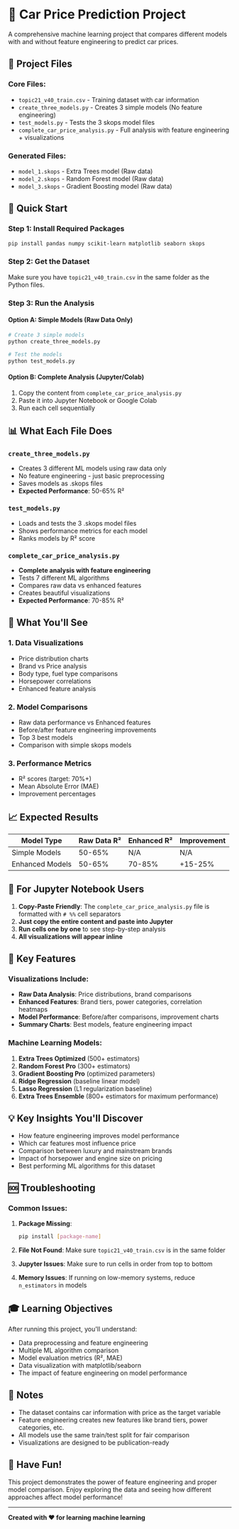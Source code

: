# 🚗 Car Price Prediction Project

A comprehensive machine learning project that compares different models with and without feature engineering to predict car prices.

## 📁 Project Files

### Core Files:
- `topic21_v40_train.csv` - Training dataset with car information
- `create_three_models.py` - Creates 3 simple models (No feature engineering)
- `test_models.py` - Tests the 3 skops model files
- `complete_car_price_analysis.py` - Full analysis with feature engineering + visualizations

### Generated Files:
- `model_1.skops` - Extra Trees model (Raw data)
- `model_2.skops` - Random Forest model (Raw data) 
- `model_3.skops` - Gradient Boosting model (Raw data)

## 🚀 Quick Start

### Step 1: Install Required Packages
```bash
pip install pandas numpy scikit-learn matplotlib seaborn skops
```

### Step 2: Get the Dataset
Make sure you have `topic21_v40_train.csv` in the same folder as the Python files.

### Step 3: Run the Analysis

#### Option A: Simple Models (Raw Data Only)
```bash
# Create 3 simple models
python create_three_models.py

# Test the models
python test_models.py
```

#### Option B: Complete Analysis (Jupyter/Colab)
1. Copy the content from `complete_car_price_analysis.py`
2. Paste it into Jupyter Notebook or Google Colab
3. Run each cell sequentially

## 📊 What Each File Does

### `create_three_models.py`
- Creates 3 different ML models using raw data only
- No feature engineering - just basic preprocessing
- Saves models as .skops files
- **Expected Performance**: 50-65% R²

### `test_models.py`  
- Loads and tests the 3 .skops model files
- Shows performance metrics for each model
- Ranks models by R² score

### `complete_car_price_analysis.py`
- **Complete analysis with feature engineering**
- Tests 7 different ML algorithms
- Compares raw data vs enhanced features
- Creates beautiful visualizations
- **Expected Performance**: 70-85% R²

## 🎯 What You'll See

### 1. Data Visualizations
- Price distribution charts
- Brand vs Price analysis
- Body type, fuel type comparisons
- Horsepower correlations
- Enhanced feature analysis

### 2. Model Comparisons
- Raw data performance vs Enhanced features
- Before/after feature engineering improvements
- Top 3 best models
- Comparison with simple skops models

### 3. Performance Metrics
- R² scores (target: 70%+)
- Mean Absolute Error (MAE)
- Improvement percentages

## 📈 Expected Results

| Model Type | Raw Data R² | Enhanced R² | Improvement |
|------------|-------------|-------------|-------------|
| Simple Models | 50-65% | N/A | N/A |
| Enhanced Models | 50-65% | 70-85% | +15-25% |

## 🔧 For Jupyter Notebook Users

1. **Copy-Paste Friendly**: The `complete_car_price_analysis.py` file is formatted with `# %%` cell separators
2. **Just copy the entire content and paste into Jupyter**
3. **Run cells one by one** to see step-by-step analysis
4. **All visualizations will appear inline**

## 🎨 Key Features

### Visualizations Include:
- **Raw Data Analysis**: Price distributions, brand comparisons
- **Enhanced Features**: Brand tiers, power categories, correlation heatmaps
- **Model Performance**: Before/after comparisons, improvement charts
- **Summary Charts**: Best models, feature engineering impact

### Machine Learning Models:
1. **Extra Trees Optimized** (500+ estimators)
2. **Random Forest Pro** (300+ estimators)
3. **Gradient Boosting Pro** (optimized parameters)
4. **Ridge Regression** (baseline linear model)
5. **Lasso Regression** (L1 regularization baseline)
6. **Extra Trees Ensemble** (800+ estimators for maximum performance)

## 💡 Key Insights You'll Discover

- How feature engineering improves model performance
- Which car features most influence price
- Comparison between luxury and mainstream brands
- Impact of horsepower and engine size on pricing
- Best performing ML algorithms for this dataset

## 🆘 Troubleshooting

### Common Issues:

1. **Package Missing**: 
   ```bash
   pip install [package-name]
   ```

2. **File Not Found**: Make sure `topic21_v40_train.csv` is in the same folder

3. **Jupyter Issues**: Make sure to run cells in order from top to bottom

4. **Memory Issues**: If running on low-memory systems, reduce `n_estimators` in models

## 🎓 Learning Objectives

After running this project, you'll understand:
- Data preprocessing and feature engineering
- Multiple ML algorithm comparison
- Model evaluation metrics (R², MAE)
- Data visualization with matplotlib/seaborn
- The impact of feature engineering on model performance

## 📝 Notes

- The dataset contains car information with price as the target variable
- Feature engineering creates new features like brand tiers, power categories, etc.
- All models use the same train/test split for fair comparison
- Visualizations are designed to be publication-ready

## 🎉 Have Fun!

This project demonstrates the power of feature engineering and proper model comparison. Enjoy exploring the data and seeing how different approaches affect model performance!

---

**Created with ❤️ for learning machine learning** 